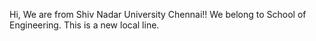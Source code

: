 Hi, We are from Shiv Nadar University Chennai!!
We belong to School of Engineering.
This is a new local line.
